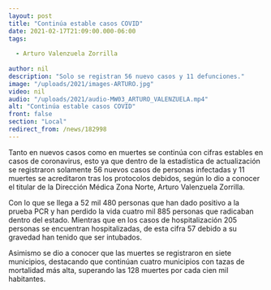 ```yaml
---
layout: post
title: "Continúa estable casos COVID"
date: 2021-02-17T21:09:00.000-06:00
tags:
  
  - Arturo Valenzuela Zorrilla
  
author: nil
description: "Solo se registran 56 nuevo casos y 11 defunciones."
image: "/uploads/2021/images-ARTURO.jpg"
video: nil
audio: "/uploads/2021/audio-MW03_ARTURO_VALENZUELA.mp4"
alt: "Continúa estable casos COVID"
front: false
section: "Local"
redirect_from: /news/182998
---
```


Tanto en nuevos casos como en muertes se continúa con cifras estables en casos de coronavirus, esto ya que dentro de la estadística de actualización se registraron solamente 56 nuevos casos de personas infectadas y 11 muertes se acreditaron tras los protocolos debidos, según lo dio a conocer el titular de la Dirección Médica Zona Norte, Arturo Valenzuela Zorrilla.

Con lo que se llega a 52 mil 480 personas que han dado positivo a la prueba PCR y han perdido la vida cuatro mil 885 personas que radicaban dentro del estado. Mientras que en los casos de hospitalización 205 personas se encuentran hospitalizadas, de esta cifra 57 debido a su gravedad han tenido que ser intubados.

Asimismo se dio a conocer que las muertes se registraron en siete municipios, destacando que continúan cuatro municipios con tazas de mortalidad más alta, superando las 128 muertes por cada cien mil habitantes.